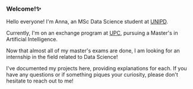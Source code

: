 ### Welcome!✨

Hello everyone! I'm Anna, an MSc Data Science student at [UNIPD](https://www.unipd.it/en/). 

Currently, I'm on an exchange program at [UPC](https://www.fib.upc.edu/en), pursuing a Master's in Artificial Intelligence. 

Now that almost all of my master's exams are done, I am looking for an internship in the field related to Data Science!

I've documented my projects here, providing explanations for each. If you have any questions or if something piques your curiosity, please don't hesitate to reach out to me!

<!--
**an-eve/an-eve** is a ✨ _special_ ✨ repository because its `README.md` (this file) appears on your GitHub profile.

Here are some ideas to get you started:

- 🔭 I’m currently working on ...
- 🌱 I’m currently learning ...
- 👯 I’m looking to collaborate on ...
- 🤔 I’m looking for help with ...
- 💬 Ask me about ...
- 📫 How to reach me: ...
- 😄 Pronouns: ...
- ⚡ Fun fact: ...
-->
